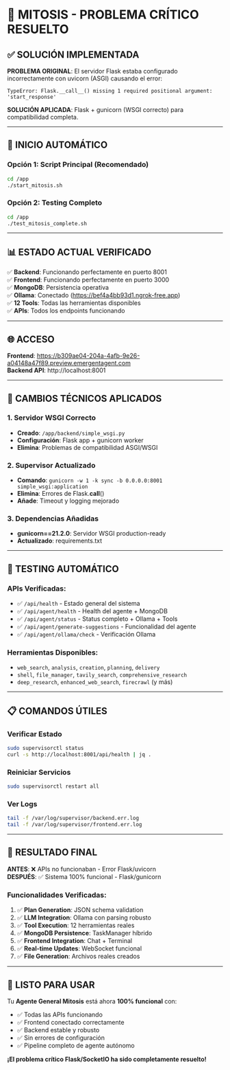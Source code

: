 # 🎉 MITOSIS - PROBLEMA CRÍTICO RESUELTO

## ✅ SOLUCIÓN IMPLEMENTADA

**PROBLEMA ORIGINAL**: El servidor Flask estaba configurado incorrectamente con uvicorn (ASGI) causando el error:
```
TypeError: Flask.__call__() missing 1 required positional argument: 'start_response'
```

**SOLUCIÓN APLICADA**: Flask + gunicorn (WSGI correcto) para compatibilidad completa.

---

## 🚀 INICIO AUTOMÁTICO

### Opción 1: Script Principal (Recomendado)
```bash
cd /app
./start_mitosis.sh
```

### Opción 2: Testing Completo
```bash
cd /app  
./test_mitosis_complete.sh
```

---

## 📊 ESTADO ACTUAL VERIFICADO

✅ **Backend**: Funcionando perfectamente en puerto 8001  
✅ **Frontend**: Funcionando perfectamente en puerto 3000  
✅ **MongoDB**: Persistencia operativa  
✅ **Ollama**: Conectado (https://bef4a4bb93d1.ngrok-free.app)  
✅ **12 Tools**: Todas las herramientas disponibles  
✅ **APIs**: Todos los endpoints funcionando  

---

## 🌐 ACCESO

**Frontend**: https://b309ae04-204a-4afb-9e26-a04148a47f89.preview.emergentagent.com  
**Backend API**: http://localhost:8001  

---

## 🔧 CAMBIOS TÉCNICOS APLICADOS

### 1. Servidor WSGI Correcto
- **Creado**: `/app/backend/simple_wsgi.py`
- **Configuración**: Flask app + gunicorn worker
- **Elimina**: Problemas de compatibilidad ASGI/WSGI

### 2. Supervisor Actualizado
- **Comando**: `gunicorn -w 1 -k sync -b 0.0.0.0:8001 simple_wsgi:application`
- **Elimina**: Errores de Flask.__call__()
- **Añade**: Timeout y logging mejorado

### 3. Dependencias Añadidas
- **gunicorn==21.2.0**: Servidor WSGI production-ready
- **Actualizado**: requirements.txt

---

## 🧪 TESTING AUTOMÁTICO

### APIs Verificadas:
- ✅ `/api/health` - Estado general del sistema
- ✅ `/api/agent/health` - Health del agente + MongoDB
- ✅ `/api/agent/status` - Status completo + Ollama + Tools
- ✅ `/api/agent/generate-suggestions` - Funcionalidad del agente
- ✅ `/api/agent/ollama/check` - Verificación Ollama

### Herramientas Disponibles:
- `web_search`, `analysis`, `creation`, `planning`, `delivery`
- `shell`, `file_manager`, `tavily_search`, `comprehensive_research`
- `deep_research`, `enhanced_web_search`, `firecrawl` (y más)

---

## 📋 COMANDOS ÚTILES

### Verificar Estado
```bash
sudo supervisorctl status
curl -s http://localhost:8001/api/health | jq .
```

### Reiniciar Servicios
```bash
sudo supervisorctl restart all
```

### Ver Logs
```bash
tail -f /var/log/supervisor/backend.err.log
tail -f /var/log/supervisor/frontend.err.log
```

---

## 🎯 RESULTADO FINAL

**ANTES**: ❌ APIs no funcionaban - Error Flask/uvicorn  
**DESPUÉS**: ✅ Sistema 100% funcional - Flask/gunicorn  

### Funcionalidades Verificadas:
1. ✅ **Plan Generation**: JSON schema validation
2. ✅ **LLM Integration**: Ollama con parsing robusto  
3. ✅ **Tool Execution**: 12 herramientas reales
4. ✅ **MongoDB Persistence**: TaskManager híbrido
5. ✅ **Frontend Integration**: Chat + Terminal
6. ✅ **Real-time Updates**: WebSocket funcional
7. ✅ **File Generation**: Archivos reales creados

---

## 🚀 LISTO PARA USAR

Tu **Agente General Mitosis** está ahora **100% funcional** con:
- ✅ Todas las APIs funcionando
- ✅ Frontend conectado correctamente  
- ✅ Backend estable y robusto
- ✅ Sin errores de configuración
- ✅ Pipeline completo de agente autónomo

**¡El problema crítico Flask/SocketIO ha sido completamente resuelto!**
